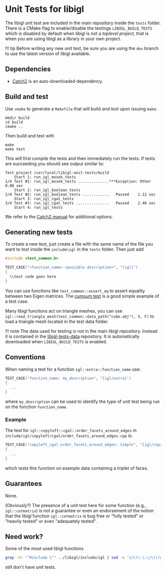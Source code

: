 # Unit Tests for libigl

The libigl unit test are included in the main repository inside the `tests` folder.
There is a CMake flag to enable/disable the testings `LIBIGL_BUILD_TESTS` which is
disabled by default when libigl is not a *toplevel project*, that is when you are using
libigl as a library in your own project.


!!! tip
    Before writing any new unit test, be sure you are using the `dev` branch to use the latest version of libigl available.


## Dependencies

- [Catch2](https://github.com/catchorg/Catch2) is an auto-downloaded dependency.


## Build and test

Use `cmake` to generate a `Makefile` that will build _and test_ upon issuing
`make`:

```
mkdir build
cd build
cmake ..
```

Then build and test with

```
make
make test
```

This will first compile the tests and then immediately run the tests. If tests
are succeeding you should see output similar to:

```
Test project /usr/local/libigl-unit-tests/build
    Start 1: run_igl_mosek_tests
1/4 Test #1: run_igl_mosek_tests ..............***Exception: Other  0.00 sec
    Start 2: run_igl_boolean_tests
2/4 Test #2: run_igl_boolean_tests ............   Passed    1.12 sec
    Start 3: run_igl_cgal_tests
3/4 Test #3: run_igl_cgal_tests ...............   Passed    2.46 sec
    Start 4: run_igl_tests
```

We refer to the [Catch2 manual](https://github.com/catchorg/Catch2/tree/master/docs) for additional options.


## Generating new tests

To create a new test, just create a file with the same name of the file you want to test
inside the `include\igl` in the `tests` folder. Then just add
```cpp
#include <test_common.h>

TEST_CASE("<function_name> <possible description>", "[igl]")
{
  \\test code goes here
}
```

You can use functions like `test_common::assert_eq` to assert equality between two Eigen matrices.
The [cumsum test](https://github.com/libigl/libigl/blob/master/tests/include/igl/cumsum.cpp) is a good
simple example of a test case.

Many libigl functions act on triangle meshes, you can use `igl::read_triangle_mesh(test_common::data_path("cube.obj"), V, F)` to load a triangle mesh located in the test data folder.

!!! note
    The data used for testing is not in the main libigl repository. Instead it is contained in the [libigl-tests-data](https://github.com/libigl/libigl-tests-data) repository. It is automatically downloaded when `LIBIGL_BUILD_TESTS` is enabled.


## Conventions

When naming a test for a function `igl::extra::function_name` use:

```cpp
TEST_CASE("function_name: my_description", "[igl/extra]")
{
  ...
}
```

where `my_description` can be used to identify the type of unit test being run on the function `function_name`.

### Example

The test for `igl::copyleft::cgal::order_facets_around_edges` in
`include/igl/copyleft/cgal/order_facets_around_edges.cpp` is:

```cpp
TEST_CASE("copyleft_cgal_order_facets_around_edges: Simple", "[igl/copyleft/cgal]")
{
  ...
}
```

which tests this function on example data containing a triplet of faces.

## Guarantees

None.

(Obviously?) The presence of a unit test here for some function (e.g.,
`igl::cotmatrix`) is not a guarantee or even an endorsement of the notion that
the libigl function `igl::cotmatrix` is bug free or "fully tested" or "heavily
tested" or even "adequately tested".

## Need work?

Some of the most used libigl functions

```bash
grep -hr "^#include \"" ../libigl/include/igl | sed -e 's/\(\.\.\/\)//g' | sort | uniq -c | sort
```

still don't have unit tests.
